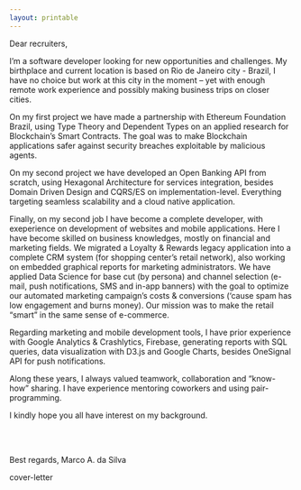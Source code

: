 ```yaml
---
layout: printable
---
```


Dear recruiters,

I’m a software developer looking for new opportunities and challenges. My birthplace and current location is based on Rio de Janeiro city - Brazil, I have no choice but work at this city in the moment – yet with enough remote work experience and possibly making business trips on closer cities.

On my first project we have made a partnership with Ethereum Foundation Brazil, using Type Theory and Dependent Types on an applied research for Blockchain’s Smart Contracts. The goal was to make Blockchain applications safer against security breaches exploitable by malicious agents.

On my second project we have developed an Open Banking API from scratch, using Hexagonal Architecture for services integration, besides Domain Driven Design and CQRS/ES on implementation-level. Everything targeting seamless scalability and a cloud native application.

Finally, on my second job I have become a complete developer, with exeperience on development of websites and mobile applications. Here I have become skilled on business knowledges, mostly on financial and marketing fields. We migrated a Loyalty & Rewards legacy application into a complete CRM system (for shopping center’s retail network), also working on embedded graphical reports for marketing administrators. We have applied Data Science for base cut (by persona) and channel selection (e-mail, push notifications, SMS and in-app banners) with the goal to optimize our automated marketing campaign’s costs & conversions (‘cause spam has low engagement and burns money). Our mission was to make the retail “smart” in the same sense of e-commerce.

Regarding marketing and mobile development tools, I have prior experience with Google Analytics & Crashlytics, Firebase, generating reports with SQL queries, data visualization with D3.js and Google Charts, besides OneSignal API for push notifications.

Along these years, I always valued teamwork, collaboration and “know-how” sharing. I have experience mentoring coworkers and using pair-programming.

I kindly hope you all have interest on my background.

<br/>
<br/>

Best regards, Marco A. da Silva

<span class="printable-document-file-output-title">cover-letter</span>
